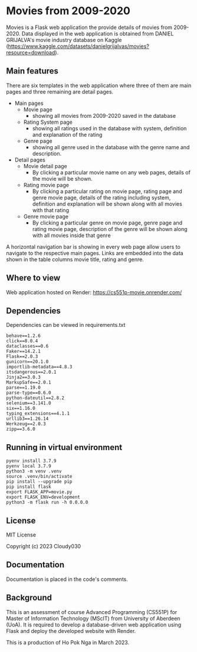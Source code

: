 # Movies from 2009-2020

Movies is a Flask web application the provide details of movies from 2009-2020. Data displayed in the web application is obtained from DANIEL GRIJALVA's movie industry database on Kaggle (https://www.kaggle.com/datasets/danielgrijalvas/movies?resource=download).

## Main features
There are six templates in the web application where three of them are main pages and three remaining are detail pages.
- Main pages
  - Movie page
    - showing all movies from 2009-2020 saved in the database
  - Rating System page
    - showing all ratings used in the database with system, definition and explanation of the rating
  - Genre page
    - showing all genre used in the database with the genre name and description.
- Detail pages
  - Movie detail page
    - By clicking a particular movie name on any web pages, details of the movie will be shown.
  - Rating movie page
    - By clicking a particular rating on movie page, rating page and genre movie page, details of the rating including system, definition and explanation will be shown along with all movies with that rating
  - Genre movie page
    - By clicking a particular genre on movie page, genre page and rating movie page, description of the genre will be shown along with all movies inside that genre

A horizontal navigation bar is showing in every web page allow users to navigate to the respective main pages.
Links are embedded into the data shown in the table columns movie title, rating and genre.

## Where to view
Web application hosted on Render: https://cs551p-movie.onrender.com/

## Dependencies
Dependencies can be viewed in requirements.txt
~~~
behave==1.2.6
click==8.0.4
dataclasses==0.6
Faker==14.2.1
Flask==2.0.3
gunicorn==20.1.0
importlib-metadata==4.8.3
itsdangerous==2.0.1
Jinja2==3.0.3
MarkupSafe==2.0.1
parse==1.19.0
parse-type==0.6.0
python-dateutil==2.8.2
selenium==3.141.0
six==1.16.0
typing_extensions==4.1.1
urllib3==1.26.14
Werkzeug==2.0.3
zipp==3.6.0
~~~

## Running in virtual environment
~~~
pyenv install 3.7.9
pyenv local 3.7.9
python3 -m venv .venv
source .venv/bin/activate
pip install --upgrade pip
pip install flask
export FLASK_APP=movie.py
export FLASK_ENV=development
python3 -m flask run -h 0.0.0.0
~~~

## License
MIT License

Copyright (c) 2023 Cloudy030

## Documentation
Documentation is placed in the code's comments.

## Background
This is an assessment of course Advanced Programming (CS551P) for Master of Information Technology (MScIT) from University of Aberdeen (UoA).
It is required to develop a database-driven web application using Flask and deploy the developed website with Render.

This is a production of Ho Pok Nga in March 2023.

